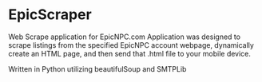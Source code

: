 # EpicScraper
Web Scrape application for EpicNPC.com
Application was designed to scrape listings from the specified EpicNPC account webpage, dynamically create an HTML page, and then send that .html file to your mobile device.

Written in Python utilizing beautifulSoup and SMTPLib

